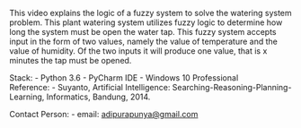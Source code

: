 This video explains the logic of a fuzzy system to solve the watering system problem. 
This plant watering system utilizes fuzzy logic to determine how long the system must be open the water tap.
This fuzzy system accepts input in the form of two values, namely the value of temperature and the value of humidity. 
Of the two inputs it will produce one value, that is x minutes the tap must be opened.


Stack: - Python 3.6 - PyCharm IDE - Windows 10 Professional 
<br>Reference: - Suyanto, Artificial Intelligence: Searching-Reasoning-Planning-Learning, Informatics, Bandung, 2014. 


Contact Person: - email: adipurapunya@gmail.com
